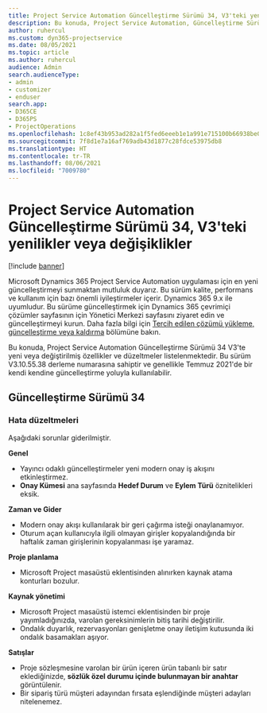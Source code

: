 ```yaml
---
title: Project Service Automation Güncelleştirme Sürümü 34, V3'teki yenilikler veya değişiklikler
description: Bu konuda, Project Service Automation, Güncelleştirme Sürümü 34, V3'teki özellikler ve düzeltmeler listelenir.
author: ruhercul
ms.custom: dyn365-projectservice
ms.date: 08/05/2021
ms.topic: article
ms.author: ruhercul
audience: Admin
search.audienceType:
- admin
- customizer
- enduser
search.app:
- D365CE
- D365PS
- ProjectOperations
ms.openlocfilehash: 1c8ef43b953ad282a1f5fed6eeeb1e1a991e715100b66938be03b5b5f3da575e
ms.sourcegitcommit: 7f8d1e7a16af769adb43d1877c28fdce53975db8
ms.translationtype: HT
ms.contentlocale: tr-TR
ms.lasthandoff: 08/06/2021
ms.locfileid: "7009780"
---
```

# <a name="whats-new-or-changed-in-project-service-automation-update-release-34-v3"></a>Project Service Automation Güncelleştirme Sürümü 34, V3'teki yenilikler veya değişiklikler

[!include [banner](../includes/psa-now-project-operations.md)]

Microsoft Dynamics 365 Project Service Automation uygulaması için en yeni güncelleştirmeyi sunmaktan mutluluk duyarız. Bu sürüm kalite, performans ve kullanım için bazı önemli iyileştirmeler içerir. Dynamics 365 9.x ile uyumludur. Bu sürüme güncelleştirmek için Dynamics 365 çevrimiçi çözümler sayfasının için Yönetici Merkezi sayfasını ziyaret edin ve güncelleştirmeyi kurun. Daha fazla bilgi için [Tercih edilen çözümü yükleme, güncelleştirme veya kaldırma](/power-platform/admin/install-remove-preferred-solution) bölümüne bakın.

Bu konuda, Project Service Automation Güncelleştirme Sürümü 34 V3'te yeni veya değiştirilmiş özellikler ve düzeltmeler listelenmektedir. Bu sürüm V3.10.55.38 derleme numarasına sahiptir ve genellikle Temmuz 2021'de bir kendi kendine güncelleştirme yoluyla kullanılabilir.

## <a name="update-release-34"></a>Güncelleştirme Sürümü 34

### <a name="bug-fixes"></a>Hata düzeltmeleri
Aşağıdaki sorunlar giderilmiştir.

**Genel**

- Yayıncı odaklı güncelleştirmeler yeni modern onay iş akışını etkinleştirmez.
- **Onay Kümesi** ana sayfasında **Hedef Durum** ve **Eylem Türü** öznitelikleri eksik.

**Zaman ve Gider**

- Modern onay akışı kullanılarak bir geri çağırma isteği onaylanamıyor.
- Oturum açan kullanıcıyla ilgili olmayan girişler kopyalandığında bir haftalık zaman girişlerinin kopyalanması işe yaramaz.

**Proje planlama**

- Microsoft Project masaüstü eklentisinden alınırken kaynak atama konturları bozulur.

**Kaynak yönetimi**

- Microsoft Project masaüstü istemci eklentisinden bir proje yayımladığınızda, varolan gereksinimlerin bitiş tarihi değiştirilir.
- Ondalık duyarlık, rezervasyonları genişletme onay iletişim kutusunda iki ondalık basamakları aşıyor.

**Satışlar**

- Proje sözleşmesine varolan bir ürün içeren ürün tabanlı bir satır eklediğinizde, **sözlük özel durumu içinde bulunmayan bir anahtar** görüntülenir.
- Bir sipariş türü müşteri adayından fırsata eşlendiğinde müşteri adayları nitelenemez.
